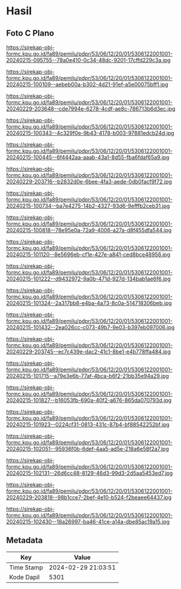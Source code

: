 # Hasil

## Foto C Plano

https://sirekap-obj-formc.kpu.go.id/fa89/pemilu/pdpr/53/06/12/20/01/5306122001001-20240215-095755--78a0e410-0c34-48dc-9201-17cffd229c3a.jpg

https://sirekap-obj-formc.kpu.go.id/fa89/pemilu/pdpr/53/06/12/20/01/5306122001001-20240215-100109--aebeb00a-b302-4d21-91ef-a5e00075bff1.jpg

https://sirekap-obj-formc.kpu.go.id/fa89/pemilu/pdpr/53/06/12/20/01/5306122001001-20240229-203648--cde7994e-6278-4cdf-ae8c-786713b6d3ec.jpg

https://sirekap-obj-formc.kpu.go.id/fa89/pemilu/pdpr/53/06/12/20/01/5306122001001-20240215-100343--4c329f0e-9b43-4178-b003-97881edcb24d.jpg

https://sirekap-obj-formc.kpu.go.id/fa89/pemilu/pdpr/53/06/12/20/01/5306122001001-20240215-100445--6f4442aa-aaab-43a1-8d55-fba6fdaf65a9.jpg

https://sirekap-obj-formc.kpu.go.id/fa89/pemilu/pdpr/53/06/12/20/01/5306122001001-20240229-203716--b2832d0e-6bee-4fa3-aede-0db0facf9f72.jpg

https://sirekap-obj-formc.kpu.go.id/fa89/pemilu/pdpr/53/06/12/20/01/5306122001001-20240215-100734--ba7e4275-14b2-4327-93d6-9efffb2ceb31.jpg

https://sirekap-obj-formc.kpu.go.id/fa89/pemilu/pdpr/53/06/12/20/01/5306122001001-20240215-100818--78e95e0a-72a9-4006-a27a-d8f455dfa544.jpg

https://sirekap-obj-formc.kpu.go.id/fa89/pemilu/pdpr/53/06/12/20/01/5306122001001-20240215-101120--8e5696eb-cf1e-427e-a841-ced8bce48956.jpg

https://sirekap-obj-formc.kpu.go.id/fa89/pemilu/pdpr/53/06/12/20/01/5306122001001-20240215-101222--d9432972-9a0b-471d-927d-134bab1ae6f6.jpg

https://sirekap-obj-formc.kpu.go.id/fa89/pemilu/pdpr/53/06/12/20/01/5306122001001-20240215-101324--2a317bb8-e4ba-4a73-8c0a-514718306beb.jpg

https://sirekap-obj-formc.kpu.go.id/fa89/pemilu/pdpr/53/06/12/20/01/5306122001001-20240215-101432--2ea026cc-c073-49b7-9e03-b397eb097006.jpg

https://sirekap-obj-formc.kpu.go.id/fa89/pemilu/pdpr/53/06/12/20/01/5306122001001-20240229-203745--ec7c439e-dac2-41c1-8be1-e4b778ffa484.jpg

https://sirekap-obj-formc.kpu.go.id/fa89/pemilu/pdpr/53/06/12/20/01/5306122001001-20240215-101715--a79e3e6b-77af-4bca-b6f2-21bb35e94a29.jpg

https://sirekap-obj-formc.kpu.go.id/fa89/pemilu/pdpr/53/06/12/20/01/5306122001001-20240215-101827--b16053fb-690a-40f2-a676-865da070793d.jpg

https://sirekap-obj-formc.kpu.go.id/fa89/pemilu/pdpr/53/06/12/20/01/5306122001001-20240215-101923--0224cf31-0813-431c-87b4-bf88542252bf.jpg

https://sirekap-obj-formc.kpu.go.id/fa89/pemilu/pdpr/53/06/12/20/01/5306122001001-20240215-102051--95936f0b-6def-4aa5-ad5e-218a6e58f2a7.jpg

https://sirekap-obj-formc.kpu.go.id/fa89/pemilu/pdpr/53/06/12/20/01/5306122001001-20240215-102131--26d6cc48-8129-46d3-99d3-2d5aa5453ed7.jpg

https://sirekap-obj-formc.kpu.go.id/fa89/pemilu/pdpr/53/06/12/20/01/5306122001001-20240229-203818--98b1cce7-2bef-4e10-b524-f2beaee64437.jpg

https://sirekap-obj-formc.kpu.go.id/fa89/pemilu/pdpr/53/06/12/20/01/5306122001001-20240215-102430--18a26997-ba46-41ce-a14a-dbe85ac19a15.jpg


## Metadata

| Key        | Value               |
| ---------- | ------------------- |
| Time Stamp | 2024-02-29 21:03:51 |
| Kode Dapil | 5301                |



